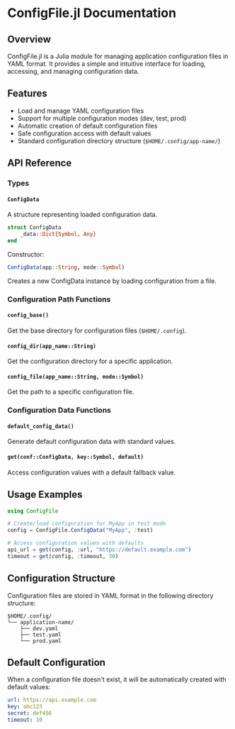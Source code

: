 # ConfigFile.jl Documentation

## Overview

ConfigFile.jl is a Julia module for managing application configuration files in YAML format. It provides a simple and intuitive interface for loading, accessing, and managing configuration data.

## Features

- Load and manage YAML configuration files
- Support for multiple configuration modes (dev, test, prod)
- Automatic creation of default configuration files
- Safe configuration access with default values
- Standard configuration directory structure (`$HOME/.config/app-name/`)

## API Reference

### Types

#### `ConfigData`

A structure representing loaded configuration data.

```julia
struct ConfigData
    _data::Dict{Symbol, Any}
end
```

Constructor:
```julia
ConfigData(app::String, mode::Symbol)
```

Creates a new ConfigData instance by loading configuration from a file.

### Configuration Path Functions

#### `config_base()`
Get the base directory for configuration files (`$HOME/.config`).

#### `config_dir(app_name::String)`
Get the configuration directory for a specific application.

#### `config_file(app_name::String, mode::Symbol)`
Get the path to a specific configuration file.

### Configuration Data Functions

#### `default_config_data()`
Generate default configuration data with standard values.

#### `get(conf::ConfigData, key::Symbol, default)`
Access configuration values with a default fallback value.

## Usage Examples

```julia
using ConfigFile

# Create/load configuration for MyApp in test mode
config = ConfigFile.ConfigData("MyApp", :test)

# Access configuration values with defaults
api_url = get(config, :url, "https://default.example.com")
timeout = get(config, :timeout, 30)
```

## Configuration Structure

Configuration files are stored in YAML format in the following directory structure:
```
$HOME/.config/
└── application-name/
    ├── dev.yaml
    ├── test.yaml
    └── prod.yaml
```

## Default Configuration

When a configuration file doesn't exist, it will be automatically created with default values:

```yaml
url: https://api.example.com
key: abc123
secret: def456
timeout: 10
```
